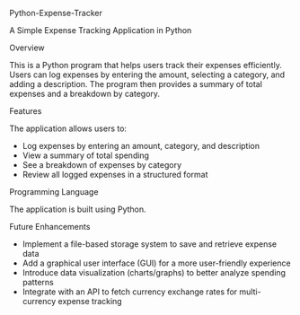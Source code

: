 Python-Expense-Tracker

A Simple Expense Tracking Application in Python

Overview

This is a Python program that helps users track their expenses efficiently. Users can log expenses by entering the amount, selecting a category, and adding a description. 
The program then provides a summary of total expenses and a breakdown by category.

Features

The application allows users to:

- Log expenses by entering an amount, category, and description
- View a summary of total spending
- See a breakdown of expenses by category
- Review all logged expenses in a structured format

Programming Language

The application is built using Python.

Future Enhancements

- Implement a file-based storage system to save and retrieve expense data
- Add a graphical user interface (GUI) for a more user-friendly experience
- Introduce data visualization (charts/graphs) to better analyze spending patterns
- Integrate with an API to fetch currency exchange rates for multi-currency expense tracking
